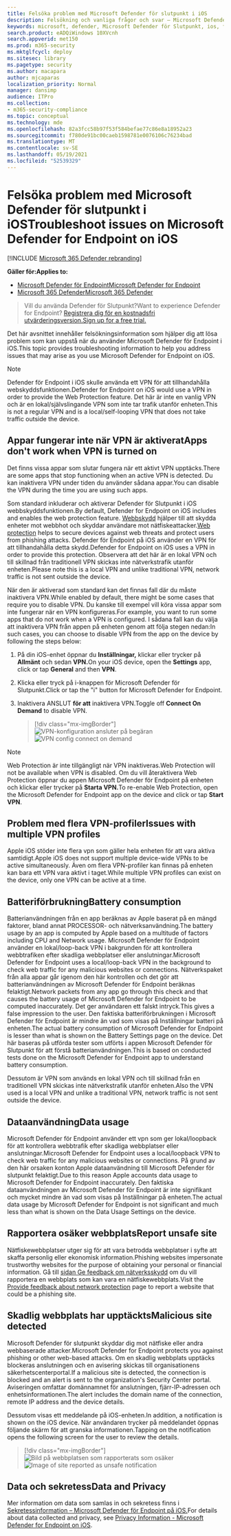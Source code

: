 ```yaml
---
title: Felsöka problem med Microsoft Defender för slutpunkt i iOS
description: Felsökning och vanliga frågor och svar – Microsoft Defender för slutpunkt i iOS
keywords: microsoft, defender, Microsoft Defender för Slutpunkt, ios, felsökning, vanliga frågor och svar, så gör du, så här gör du
search.product: eADQiWindows 10XVcnh
search.appverid: met150
ms.prod: m365-security
ms.mktglfcycl: deploy
ms.sitesec: library
ms.pagetype: security
ms.author: macapara
author: mjcaparas
localization_priority: Normal
manager: dansimp
audience: ITPro
ms.collection:
- m365-security-compliance
ms.topic: conceptual
ms.technology: mde
ms.openlocfilehash: 82a3fcc58b97f53f584befae77c86e8a18952a23
ms.sourcegitcommit: f780de91bc00caeb1598781e0076106c76234bad
ms.translationtype: MT
ms.contentlocale: sv-SE
ms.lasthandoff: 05/19/2021
ms.locfileid: "52539329"
---
```

# <a name="troubleshoot-issues-on-microsoft-defender-for-endpoint-on-ios"></a><span data-ttu-id="9dcd6-104">Felsöka problem med Microsoft Defender för slutpunkt i iOS</span><span class="sxs-lookup"><span data-stu-id="9dcd6-104">Troubleshoot issues on Microsoft Defender for Endpoint on iOS</span></span>

[!INCLUDE [Microsoft 365 Defender rebranding](../../includes/microsoft-defender.md)]

<span data-ttu-id="9dcd6-105">**Gäller för:**</span><span class="sxs-lookup"><span data-stu-id="9dcd6-105">**Applies to:**</span></span>
- [<span data-ttu-id="9dcd6-106">Microsoft Defender för Endpoint</span><span class="sxs-lookup"><span data-stu-id="9dcd6-106">Microsoft Defender for Endpoint</span></span>](https://go.microsoft.com/fwlink/p/?linkid=2154037)
- [<span data-ttu-id="9dcd6-107">Microsoft 365 Defender</span><span class="sxs-lookup"><span data-stu-id="9dcd6-107">Microsoft 365 Defender</span></span>](https://go.microsoft.com/fwlink/?linkid=2118804)

> <span data-ttu-id="9dcd6-108">Vill du använda Defender för Slutpunkt?</span><span class="sxs-lookup"><span data-stu-id="9dcd6-108">Want to experience Defender for Endpoint?</span></span> [<span data-ttu-id="9dcd6-109">Registrera dig för en kostnadsfri utvärderingsversion.</span><span class="sxs-lookup"><span data-stu-id="9dcd6-109">Sign up for a free trial.</span></span>](https://www.microsoft.com/microsoft-365/windows/microsoft-defender-atp?ocid=docs-wdatp-exposedapis-abovefoldlink) 

<span data-ttu-id="9dcd6-110">Det här avsnittet innehåller felsökningsinformation som hjälper dig att lösa problem som kan uppstå när du använder Microsoft Defender för Endpoint i iOS.</span><span class="sxs-lookup"><span data-stu-id="9dcd6-110">This topic provides troubleshooting information to help you address issues that may arise as you use Microsoft Defender for Endpoint on iOS.</span></span>



> [!NOTE]
> <span data-ttu-id="9dcd6-111">Defender för Endpoint i iOS skulle använda ett VPN för att tillhandahålla webskyddsfunktionen.</span><span class="sxs-lookup"><span data-stu-id="9dcd6-111">Defender for Endpoint on iOS would use a VPN in order to provide the Web Protection feature.</span></span> <span data-ttu-id="9dcd6-112">Det här är inte en vanlig VPN och är en lokal/självslingande VPN som inte tar trafik utanför enheten.</span><span class="sxs-lookup"><span data-stu-id="9dcd6-112">This is not a regular VPN and is a local/self-looping VPN that does not take traffic outside the device.</span></span>

## <a name="apps-dont-work-when-vpn-is-turned-on"></a><span data-ttu-id="9dcd6-113">Appar fungerar inte när VPN är aktiverat</span><span class="sxs-lookup"><span data-stu-id="9dcd6-113">Apps don't work when VPN is turned on</span></span>
<span data-ttu-id="9dcd6-114">Det finns vissa appar som slutar fungera när ett aktivt VPN upptäcks.</span><span class="sxs-lookup"><span data-stu-id="9dcd6-114">There are some apps that stop functioning when an active VPN is detected.</span></span> <span data-ttu-id="9dcd6-115">Du kan inaktivera VPN under tiden du använder sådana appar.</span><span class="sxs-lookup"><span data-stu-id="9dcd6-115">You can disable the VPN during the time you are using such apps.</span></span> 

<span data-ttu-id="9dcd6-116">Som standard inkluderar och aktiverar Defender för Slutpunkt i iOS webbskyddsfunktionen.</span><span class="sxs-lookup"><span data-stu-id="9dcd6-116">By default, Defender for Endpoint on iOS includes and enables the web protection feature.</span></span> <span data-ttu-id="9dcd6-117">[Webbskydd](web-protection-overview.md) hjälper till att skydda enheter mot webbhot och skyddar användare mot nätfiskeattacker.</span><span class="sxs-lookup"><span data-stu-id="9dcd6-117">[Web protection](web-protection-overview.md) helps to secure devices against web threats and protect users from phishing attacks.</span></span> <span data-ttu-id="9dcd6-118">Defender för Endpoint på iOS använder en VPN för att tillhandahålla detta skydd.</span><span class="sxs-lookup"><span data-stu-id="9dcd6-118">Defender for Endpoint on iOS uses a VPN in order to provide this protection.</span></span> <span data-ttu-id="9dcd6-119">Observera att det här är en lokal VPN och till skillnad från traditionell VPN skickas inte nätverkstrafik utanför enheten.</span><span class="sxs-lookup"><span data-stu-id="9dcd6-119">Please note this is a local VPN and unlike traditional VPN, network traffic is not sent outside the device.</span></span>

<span data-ttu-id="9dcd6-120">När den är aktiverad som standard kan det finnas fall där du måste inaktivera VPN.</span><span class="sxs-lookup"><span data-stu-id="9dcd6-120">While enabled by default, there might be some cases that require you to disable VPN.</span></span> <span data-ttu-id="9dcd6-121">Du kanske till exempel vill köra vissa appar som inte fungerar när en VPN konfigureras.</span><span class="sxs-lookup"><span data-stu-id="9dcd6-121">For example, you want to run some apps that do not work when a VPN is configured.</span></span> <span data-ttu-id="9dcd6-122">I sådana fall kan du välja att inaktivera VPN från appen på enheten genom att följa stegen nedan:</span><span class="sxs-lookup"><span data-stu-id="9dcd6-122">In such cases, you can choose to disable VPN from the app on the device by following the steps below:</span></span>

1. <span data-ttu-id="9dcd6-123">På din iOS-enhet öppnar du **Inställningar,** klickar eller trycker på **Allmänt** och sedan **VPN.**</span><span class="sxs-lookup"><span data-stu-id="9dcd6-123">On your iOS device, open the **Settings** app, click or tap **General** and then **VPN**.</span></span>
1. <span data-ttu-id="9dcd6-124">Klicka eller tryck på i-knappen för Microsoft Defender för Slutpunkt.</span><span class="sxs-lookup"><span data-stu-id="9dcd6-124">Click or tap the "i" button for Microsoft Defender for Endpoint.</span></span>
1. <span data-ttu-id="9dcd6-125">Inaktivera ANSLUT **för att** inaktivera VPN.</span><span class="sxs-lookup"><span data-stu-id="9dcd6-125">Toggle off **Connect On Demand** to disable VPN.</span></span>

    > [!div class="mx-imgBorder"]
    > <span data-ttu-id="9dcd6-126">![VPN-konfiguration ansluter på begäran](images/ios-vpn-config.png)</span><span class="sxs-lookup"><span data-stu-id="9dcd6-126">![VPN config connect on demand](images/ios-vpn-config.png)</span></span>

> [!NOTE]
> <span data-ttu-id="9dcd6-127">Web Protection är inte tillgängligt när VPN inaktiveras.</span><span class="sxs-lookup"><span data-stu-id="9dcd6-127">Web Protection will not be available when VPN is disabled.</span></span> <span data-ttu-id="9dcd6-128">Om du vill återaktivera Web Protection öppnar du appen Microsoft Defender för Endpoint på enheten och klickar eller trycker på **Starta VPN.**</span><span class="sxs-lookup"><span data-stu-id="9dcd6-128">To re-enable Web Protection, open the Microsoft Defender for Endpoint app on the device and click or tap **Start VPN**.</span></span>

## <a name="issues-with-multiple-vpn-profiles"></a><span data-ttu-id="9dcd6-129">Problem med flera VPN-profiler</span><span class="sxs-lookup"><span data-stu-id="9dcd6-129">Issues with multiple VPN profiles</span></span>

<span data-ttu-id="9dcd6-130">Apple iOS stöder inte flera vpn som gäller hela enheten för att vara aktiva samtidigt.</span><span class="sxs-lookup"><span data-stu-id="9dcd6-130">Apple iOS does not support multiple device-wide VPNs to be active simultaneously.</span></span> <span data-ttu-id="9dcd6-131">Även om flera VPN-profiler kan finnas på enheten kan bara ett VPN vara aktivt i taget.</span><span class="sxs-lookup"><span data-stu-id="9dcd6-131">While multiple VPN profiles can exist on the device, only one VPN can be active at a time.</span></span>


## <a name="battery-consumption"></a><span data-ttu-id="9dcd6-132">Batteriförbrukning</span><span class="sxs-lookup"><span data-stu-id="9dcd6-132">Battery consumption</span></span>

<span data-ttu-id="9dcd6-133">Batterianvändningen från en app beräknas av Apple baserat på en mängd faktorer, bland annat PROCESSOR- och nätverksanvändning.</span><span class="sxs-lookup"><span data-stu-id="9dcd6-133">The battery usage by an app is computed by Apple based on a multitude of factors including CPU and Network usage.</span></span> <span data-ttu-id="9dcd6-134">Microsoft Defender för Endpoint använder en lokal/loop-back VPN i bakgrunden för att kontrollera webbtrafiken efter skadliga webbplatser eller anslutningar.</span><span class="sxs-lookup"><span data-stu-id="9dcd6-134">Microsoft Defender for Endpoint uses a local/loop-back VPN in the background to check web traffic for any malicious websites or connections.</span></span> <span data-ttu-id="9dcd6-135">Nätverkspaket från alla appar går igenom den här kontrollen och det gör att batterianvändningen av Microsoft Defender för Endpoint beräknas felaktigt.</span><span class="sxs-lookup"><span data-stu-id="9dcd6-135">Network packets from any app go through this check and that causes the battery usage of Microsoft Defender for Endpoint to be computed inaccurately.</span></span> <span data-ttu-id="9dcd6-136">Det ger användaren ett falskt intryck.</span><span class="sxs-lookup"><span data-stu-id="9dcd6-136">This gives a false impression to the user.</span></span> <span data-ttu-id="9dcd6-137">Den faktiska batteriförbrukningen i Microsoft Defender för Endpoint är mindre än vad som visas på Inställningar batteri på enheten.</span><span class="sxs-lookup"><span data-stu-id="9dcd6-137">The actual battery consumption of Microsoft Defender for Endpoint is lesser than what is shown on the Battery Settings page on the device.</span></span> <span data-ttu-id="9dcd6-138">Det här baseras på utförda tester som utförts i appen Microsoft Defender för Slutpunkt för att förstå batterianvändningen.</span><span class="sxs-lookup"><span data-stu-id="9dcd6-138">This is based on conducted tests done on the Microsoft Defender for Endpoint app to understand battery consumption.</span></span>

<span data-ttu-id="9dcd6-139">Dessutom är VPN som används en lokal VPN och till skillnad från en traditionell VPN skickas inte nätverkstrafik utanför enheten.</span><span class="sxs-lookup"><span data-stu-id="9dcd6-139">Also the VPN used is a local VPN and unlike a traditional VPN, network traffic is not sent outside the device.</span></span>

## <a name="data-usage"></a><span data-ttu-id="9dcd6-140">Dataanvändning</span><span class="sxs-lookup"><span data-stu-id="9dcd6-140">Data usage</span></span>

<span data-ttu-id="9dcd6-141">Microsoft Defender för Endpoint använder ett vpn som ger lokal/loopback för att kontrollera webbtrafik efter skadliga webbplatser eller anslutningar.</span><span class="sxs-lookup"><span data-stu-id="9dcd6-141">Microsoft Defender for Endpoint uses a local/loopback VPN to check web traffic for any malicious websites or connections.</span></span> <span data-ttu-id="9dcd6-142">På grund av den här orsaken konton Apple dataanvändning till Microsoft Defender för slutpunkt felaktigt.</span><span class="sxs-lookup"><span data-stu-id="9dcd6-142">Due to this reason Apple accounts data usage to Microsoft Defender for Endpoint inaccurately.</span></span> <span data-ttu-id="9dcd6-143">Den faktiska dataanvändningen av Microsoft Defender för Endpoint är inte signifikant och mycket mindre än vad som visas på Inställningar på enheten.</span><span class="sxs-lookup"><span data-stu-id="9dcd6-143">The actual data usage by Microsoft Defender for Endpoint is not significant and much less than what is shown on the Data Usage Settings on the device.</span></span>

## <a name="report-unsafe-site"></a><span data-ttu-id="9dcd6-144">Rapportera osäker webbplats</span><span class="sxs-lookup"><span data-stu-id="9dcd6-144">Report unsafe site</span></span>

<span data-ttu-id="9dcd6-145">Nätfiskewebbplatser utger sig för att vara betrodda webbplatser i syfte att skaffa personlig eller ekonomisk information.</span><span class="sxs-lookup"><span data-stu-id="9dcd6-145">Phishing websites impersonate trustworthy websites for the purpose of obtaining your personal or financial information.</span></span> <span data-ttu-id="9dcd6-146">Gå till [sidan Ge feedback om nätverksskydd](https://www.microsoft.com/wdsi/filesubmission/exploitguard/networkprotection) om du vill rapportera en webbplats som kan vara en nätfiskewebbplats.</span><span class="sxs-lookup"><span data-stu-id="9dcd6-146">Visit the [Provide feedback about network protection](https://www.microsoft.com/wdsi/filesubmission/exploitguard/networkprotection) page to report a website that could be a phishing site.</span></span>

## <a name="malicious-site-detected"></a><span data-ttu-id="9dcd6-147">Skadlig webbplats har upptäckts</span><span class="sxs-lookup"><span data-stu-id="9dcd6-147">Malicious site detected</span></span>

<span data-ttu-id="9dcd6-148">Microsoft Defender för slutpunkt skyddar dig mot nätfiske eller andra webbaserade attacker.</span><span class="sxs-lookup"><span data-stu-id="9dcd6-148">Microsoft Defender for Endpoint protects you against phishing or other web-based attacks.</span></span> <span data-ttu-id="9dcd6-149">Om en skadlig webbplats upptäcks blockeras anslutningen och en avisering skickas till organisationens säkerhetscenterportal.</span><span class="sxs-lookup"><span data-stu-id="9dcd6-149">If a malicious site is detected, the connection is blocked and an alert is sent to the organization's Security Center portal.</span></span> <span data-ttu-id="9dcd6-150">Aviseringen omfattar domännamnet för anslutningen, fjärr-IP-adressen och enhetsinformationen.</span><span class="sxs-lookup"><span data-stu-id="9dcd6-150">The alert includes the domain name of the connection, remote IP address and the device details.</span></span>

<span data-ttu-id="9dcd6-151">Dessutom visas ett meddelande på iOS-enheten.</span><span class="sxs-lookup"><span data-stu-id="9dcd6-151">In addition, a notification is shown on the iOS device.</span></span> <span data-ttu-id="9dcd6-152">När användaren trycker på meddelandet öppnas följande skärm för att granska informationen.</span><span class="sxs-lookup"><span data-stu-id="9dcd6-152">Tapping on the notification opens the following screen for the user to review the details.</span></span>

> [!div class="mx-imgBorder"]
> <span data-ttu-id="9dcd6-153">![Bild på webbplatsen som rapporterats som osäker](images/ios-phish-alert.png)</span><span class="sxs-lookup"><span data-stu-id="9dcd6-153">![Image of site reported as unsafe notification](images/ios-phish-alert.png)</span></span>

## <a name="data-and-privacy"></a><span data-ttu-id="9dcd6-154">Data och sekretess</span><span class="sxs-lookup"><span data-stu-id="9dcd6-154">Data and Privacy</span></span>

<span data-ttu-id="9dcd6-155">Mer information om data som samlas in och sekretess finns i [Sekretessinformation – Microsoft Defender för Endpoint på iOS.](ios-privacy.md)</span><span class="sxs-lookup"><span data-stu-id="9dcd6-155">For details about data collected and privacy, see [Privacy Information - Microsoft Defender for Endpoint on iOS](ios-privacy.md).</span></span>

